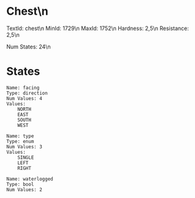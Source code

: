 # Chest\n
TextId: chest\n
MinId: 1729\n
MaxId: 1752\n
Hardness: 2,5\n
Resistance: 2,5\n

Num States: 24\n
# States
```
Name: facing
Type: direction
Num Values: 4
Values:
    NORTH
    EAST
    SOUTH
    WEST

Name: type
Type: enum
Num Values: 3
Values:
    SINGLE
    LEFT
    RIGHT

Name: waterlogged
Type: bool
Num Values: 2
```